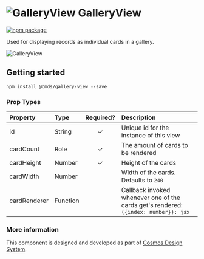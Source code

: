 # ![GalleryView](https://user-images.githubusercontent.com/44801418/48128406-f9f14a80-e2b8-11e8-9b19-f860d268f37a.png) GalleryView

[![npm package][npm-badge]][npm]

Used for displaying records as individual cards in a gallery.	

![GalleryView](https://user-images.githubusercontent.com/44947294/48402064-40cdbd00-e75d-11e8-9633-e52fd0217636.gif)
## Getting started

````
npm install @cmds/gallery-view --save
````

### Prop Types

| Property | Type | Required? | Description |
|:---|:---|:---:|:---|
| id | String | ✓ | Unique id for the instance of this view |
| cardCount | Role | ✓ | The amount of cards to be rendered |
| cardHeight | Number | ✓ | Height of the cards |
| cardWidth | Number | | Width of the cards. Defaults to `240` |
| cardRenderer | Function |  | Callback invoked whenever one of the cards get's rendered: `({index: number}): jsx` |

### More information

This component is designed and developed as part of [Cosmos Design System][cmds]. 

[cmds]: https://github.com/entercosmos/cosmos
[npm-badge]: https://img.shields.io/npm/v/@cmds/gallery-view.svg
[npm]: https://www.npmjs.org/package/@cmds/gallery-view


